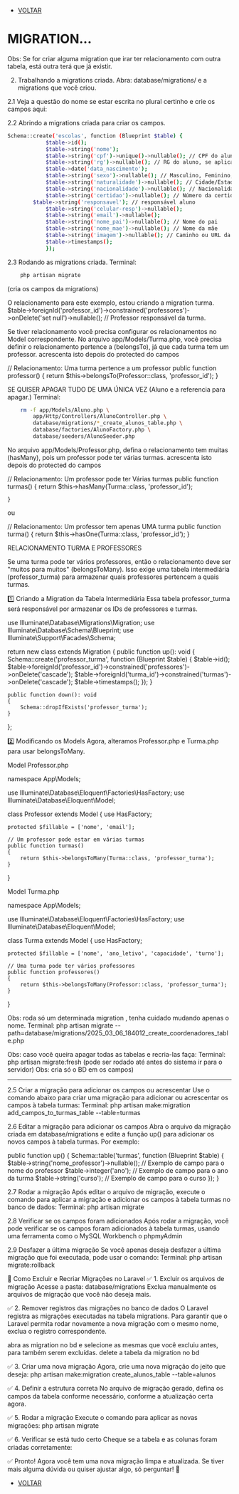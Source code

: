 - [VOLTAR](documentatian.md)
# MIGRATION...

Obs: Se for criar alguma migration que irar ter relacionamento com outra tabela, está outra terá que já existir.


2. Trabalhando a migrations criada.
Abra: database/migrations/ e a migrations que você criou.

2.1 Veja a questão do nome se estar escrita no plural certinho e crie os campos aqui:

2.2 Abrindo a migrations criada para criar os campos.
```sh
Schema::create('escolas', function (Blueprint $table) {
            $table->id();
            $table->string('nome');
            $table->string('cpf')->unique()->nullable(); // CPF do aluno, se aplicável
            $table->string('rg')->nullable(); // RG do aluno, se aplicável
            $table->date('data_nascimento');
            $table->string('sexo')->nullable(); // Masculino, Feminino, etc.
            $table->string('naturalidade')->nullable(); // Cidade/Estado onde nasceu
            $table->string('nacionalidade')->nullable(); // Nacionalidade (ex.: Brasileiro)
            $table->string('certidao')->nullable(); // Número da certidão de nascimento
	    $table->string('responsavel'); // responsável aluno
            $table->string('celular-resp')->nullable();
            $table->string('email')->nullable(); 
            $table->string('nome_pai')->nullable(); // Nome do pai
            $table->string('nome_mae')->nullable(); // Nome da mãe
            $table->string('imagem')->nullable(); // Caminho ou URL da imagem
            $table->timestamps();
            });
```

2.3 Rodando as migrations criada.
Terminal:
```sh
	php artisan migrate 

````
(cria os campos da migrations)



O relacionamento para este exemplo, estou criando a migration turma.
	    $table->foreignId('professor_id')->constrained('professores')->onDelete('set null')->nullable(); // Professor responsável da turma.
            
        


Se tiver relacionamento você precisa configurar os relacionamentos no Model correspondente.
No arquivo app/Models/Turma.php, você precisa definir o relacionamento pertence a (belongsTo), já que cada turma tem um professor.
acrescenta isto depois do protected do campos

// Relacionamento: Uma turma pertence a um professor
    public function professor()
    {
        return $this->belongsTo(Professor::class, 'professor_id');
    }

SE QUISER APAGAR TUDO DE UMA ÚNICA VEZ (Aluno e a referencia para apagar.)
Terminal:
```sh
	rm -f app/Models/Aluno.php \ 
      	app/Http/Controllers/AlunoController.php \
      	database/migrations/*_create_alunos_table.php \
      	database/factories/AlunoFactory.php \
      	database/seeders/AlunoSeeder.php
```






















No arquivo app/Models/Professor.php, defina o relacionamento tem muitas (hasMany), pois um professor pode ter várias turmas.
acrescenta isto depois do protected do campos

// Relacionamento: Um professor pode ter Várias turmas
    public function turmas()
    {
        return $this->hasMany(Turma::class, 'professor_id');

    }

ou

// Relacionamento: Um professor tem apenas UMA turma
    public function turma()
    {
        return $this->hasOne(Turma::class, 'professor_id');
    }









RELACIONAMENTO TURMA E PROFESSORES

Se uma turma pode ter vários professores, então o relacionamento deve ser "muitos para muitos" (belongsToMany). Isso exige uma tabela intermediária (professor_turma) para armazenar quais professores pertencem a quais turmas.

1️⃣ Criando a Migration da Tabela Intermediária
Essa tabela professor_turma será responsável por armazenar os IDs de professores e turmas.

use Illuminate\Database\Migrations\Migration;
use Illuminate\Database\Schema\Blueprint;
use Illuminate\Support\Facades\Schema;

return new class extends Migration {
    public function up(): void
    {
        Schema::create('professor_turma', function (Blueprint $table) {
            $table->id();
            $table->foreignId('professor_id')->constrained('professores')->onDelete('cascade');
            $table->foreignId('turma_id')->constrained('turmas')->onDelete('cascade');
            $table->timestamps();
        });
    }

    public function down(): void
    {
        Schema::dropIfExists('professor_turma');
    }
};


2️⃣ Modificando os Models
Agora, alteramos Professor.php e Turma.php para usar belongsToMany.

Model Professor.php

namespace App\Models;

use Illuminate\Database\Eloquent\Factories\HasFactory;
use Illuminate\Database\Eloquent\Model;

class Professor extends Model
{
    use HasFactory;

    protected $fillable = ['nome', 'email'];

    // Um professor pode estar em várias turmas
    public function turmas()
    {
        return $this->belongsToMany(Turma::class, 'professor_turma');
    }
}


Model Turma.php

namespace App\Models;

use Illuminate\Database\Eloquent\Factories\HasFactory;
use Illuminate\Database\Eloquent\Model;

class Turma extends Model
{
    use HasFactory;

    protected $fillable = ['nome', 'ano_letivo', 'capacidade', 'turno'];

    // Uma turma pode ter vários professores
    public function professores()
    {
        return $this->belongsToMany(Professor::class, 'professor_turma');
    }
}













Obs: roda só um determinada migration , tenha cuidado mudando apenas o nome.
Terminal:
	php artisan migrate --path=database/migrations/2025_03_06_184012_create_coordenadores_table.php






Obs: caso você queira apagar todas as tabelas e recria-las faça:
Terminal:
	php artisan migrate:fresh 
(pode ser rodado até antes do sistema ir para o servidor) Obs: cria só o BD em os campos)












_____________
2.5 Criar a migração para adicionar os campos ou acrescentar
Use o comando abaixo para criar uma migração para adicionar ou acrescentar os campos à tabela turmas:
Terminal:
	php artisan make:migration add_campos_to_turmas_table --table=turmas

2.6 Editar a migração para adicionar os campos
Abra o arquivo da migração criada em database/migrations e edite a função up() para adicionar os novos campos à tabela turmas. Por exemplo:

public function up()
{
    Schema::table('turmas', function (Blueprint $table) {
        $table->string('nome_professor')->nullable();  // Exemplo de campo para o nome do professor
        $table->integer('ano');  // Exemplo de campo para o ano da turma
        $table->string('curso'); // Exemplo de campo para o curso
    });
}

2.7 Rodar a migração
Após editar o arquivo de migração, execute o comando para aplicar a migração e adicionar os campos à tabela turmas no banco de dados:
Terminal:
	php artisan migrate

2.8 Verificar se os campos foram adicionados
Após rodar a migração, você pode verificar se os campos foram adicionados à tabela turmas, usando uma ferramenta como o MySQL Workbench o phpmyAdmin

2.9 Desfazer a última migração
Se você apenas deseja desfazer a última migração que foi executada, pode usar o comando:
Terminal:
	php artisan migrate:rollback



🔄 Como Excluir e Recriar Migrações no Laravel
✅ 1. Excluir os arquivos de migração
Acesse a pasta:
database/migrations
Exclua manualmente os arquivos de migração que você não deseja mais.

✅ 2. Remover registros das migrações no banco de dados
O Laravel registra as migrações executadas na tabela migrations. Para garantir que o Laravel permita rodar novamente a nova migração com o mesmo nome, exclua o registro correspondente.

abra as migration no bd e selecione as mesmas que você excluiu antes, para também serem excluídas.
delete a tabela da migration no bd

✅ 3. Criar uma nova migração
Agora, crie uma nova migração do jeito que deseja:
php artisan make:migration create_alunos_table --table=alunos

✅ 4. Definir a estrutura correta
No arquivo de migração gerado, defina os campos da tabela conforme necessário, conforme a atualização certa agora.

✅ 5. Rodar a migração
Execute o comando para aplicar as novas migrações:
php artisan migrate

✅ 6. Verificar se está tudo certo
Cheque se a tabela e as colunas foram criadas corretamente:

✅ Pronto! Agora você tem uma nova migração limpa e atualizada. Se tiver mais alguma dúvida ou quiser ajustar algo, só perguntar! 🚀
- [VOLTAR](documentatian.md)